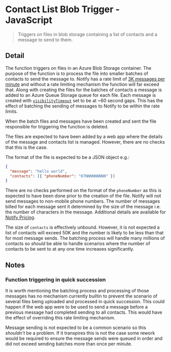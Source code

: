 # Contact List Blob Trigger - JavaScript

> Triggers on files in blob storage containing a list of contacts and a message
> to send to them.

## Detail

The function triggers on files in an Azure Blob Storage container.  The purpose
of the function is to process the file into smaller batches of contacts to send
the message to. Notify has a rate limit of
[3K messages per minute](https://docs.notifications.service.gov.uk/rest-api.html#rate-limits)
and without a rate limiting mechanism the function will far exceed that. Along
with creating the files for the batches of contacts a message is added to an
Azure Queue Storage queue for each file. Each message is created with
[`visibilityTimeout`](https://azuresdkdocs.blob.core.windows.net/$web/javascript/azure-storage-queue/12.4.0/interfaces/queuesendmessageoptions.html#visibilitytimeout)
set to be at ~60 second gaps. This has the effect of
batching the sending of messages to Notify to be within the rate limits.

When the batch files and messages have been created and sent the file
responsible for triggering the function is deleted.

The files are expected to have been added by a web app where the details of the
message and contacts list is managed. However, there are no checks that this is
the case.

The format of the file is expected to be a JSON object e.g.:

```json
{
  "message": "hello world",
  "contacts": [{ "phoneNumber": "07NNNNNNNNN" }]
}
```

There are no checks performed on the format of the `phoneNumber` as this is
expected to have been done prior to the creation of the file.
Notify will not send messages to non-mobile phone numbers. The number of
messages billed for each message sent it determined by the size of the message
i.e. the number of characters in the message. Additional details are available
for
[Notify Pricing](https://www.notifications.service.gov.uk/pricing#long-text-messages).

The size of `contacts` is effectively unbound. However, it is not expected a
list of contacts will exceed 50K and the number is likely to be less than that
for most message sends.
The batching process will handle many millions of contacts so _should_ be able
to handle scenarios where the number of contacts to be sent to at any one time
increases significantly.

## Notes

### Function triggering in quick succession

It is worth mentioning the batching process and processing of those messages
has no mechanism currently builtin to prevent the scenario of several files
being uploaded and processed in quick succession. This could happen if the web
app were to be used to send a message before a previous message had completed
sending to all contacts.
This would have the effect of overriding this rate limiting mechanism.

Message sending is not expected to be a common scenario so
this _shouldn't_ be a problem. If it transpires this is not the case some
rework would be required to ensure the message sends were queued in order and
did not exceed sending batches more than once per minute.
